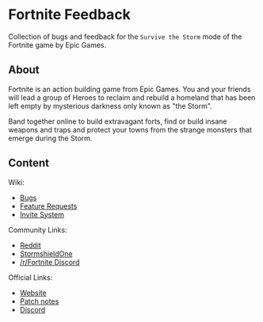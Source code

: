 # Fortnite Feedback

Collection of bugs and feedback for the `Survive the Storm` mode of the Fortnite game by Epic Games.

## About

Fortnite is an action building game from Epic Games. You and your friends will lead a group of Heroes to reclaim and rebuild a homeland that has been left empty by mysterious darkness only known as "the Storm".

Band together online to build extravagant forts, find or build insane weapons and traps and protect your towns from the strange monsters that emerge during the Storm.

## Content

Wiki:

* [Bugs](bugs.md)
* [Feature Requests](Feature-Requests.md)
* [Invite System](Invite-System.md)

Community Links:

* [Reddit](https://www.reddit.com/r/FORTnITE)
* [StormshieldOne](http://www.stormshield.one/)
* [/r/Fortnite Discord](https://discord.gg/tAvyRRq)

Official Links:

* [Website](https://www.fortnite.com/)
* [Patch notes](https://www.epicgames.com/fortnite/en-US/news/)
* [Discord](https://discord.gg/nhdbr8d)
